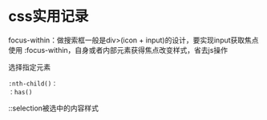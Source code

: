 # css实用记录

focus-within：做搜索框一般是div>(icon + input)的设计，要实现input获取焦点使用 :focus-within，自身或者内部元素获得焦点改变样式，省去js操作

选择指定元素

```
:nth-child()：
：has()
```

::selection被选中的内容样式